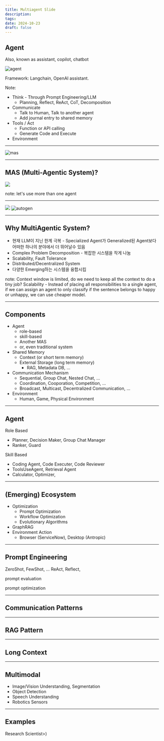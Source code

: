 ```yaml
---
title: Multiagent Slide
description: 
tags: 
date: 2024-10-23
draft: false
---
```

## Agent 
Also, known as assistant, copilot, chatbot

![agent](https://images-ext-1.discordapp.net/external/YnuA6NrJtNQd28lQrCRWUCcpI4zs5pC6hVQa_rb7w2E/%3Fe%3D2147483647%26v%3Dbeta%26t%3DNM-fTWai4FS4KUEIDYYWJFcCmkd5StKxWF6WUdMm3bY/https/media.licdn.com/dms/image/v2/D5622AQElKhs20ORRvA/feedshare-shrink_800/feedshare-shrink_800/0/1728817215083?format=webp)

Framework: Langchain, OpenAI assistant.

Note: 
- Think - Through Prompt Engineering/LLM
	- Planning, Reflect, ReAct, CoT, Decomposition
- Communicate 
	- Talk to Human, Talk to another agent
	- Add journal entry to shared memory
- Tools / Act
	- Function or API calling
	- Generate Code and Execute
- Environment

---
![mas](https://arxiv.org/html/2401.03428v1/extracted/5333121/imgs/agent.png)

---
## MAS (Multi-Agentic System)?

![](https://arxiv.org/html/2401.03428v1/extracted/5333121/imgs/multi_agent.png)

note: let's use more than one agent


---

![](https://microsoft.github.io/autogen/0.2/assets/images/autogen_agents-b80434bcb15d46da0c6cbeed28115f38.png)
![autogen](https://amatria.in/blog/images/110-1.png)


---
## Why MultiAgentic System?
- 현재 LLM이 지닌 한계 극복 - Specialized Agent가 Generalized된 Agent보다 어떠한 하나의 분야에서 더 뛰어날수 있음
- Complex Problem Decomposition - 복잡한 시스템을 작게 나눔
- Scalability, Fault Tolerance
- Distributed/Decentralized System
- 다양한 Emerging하는 시스템을 융합시킴 

note: 
Context window is limited, do we need to keep all the context to do a tiny job?
Scalability - Instead of placing all responsibilities to a single agent, if we can assign an agent to only classify if the sentence belongs to happy or unhappy, we can use cheaper model. 

---
## Components

- Agent
	- role-based
	- skill-based
	- Another MAS
	- or, even traditional system 
- Shared Memory
	- Context (or short term memory)
	- External Storage (long term memory)
		- RAG, Metadata DB, ...
- Communication Mechanism
	- Sequential, Group Chat, Nested Chat, ...
	- Coordination, Cooporation, Competition, ...
	- Broadcast, Multicast, Decentralized Communication, ...
- Environment
	- Human, Game, Physical Environment

---
## Agent

Role Based
- Planner, Decision Maker, Group Chat Manager
- Ranker, Guard

Skill Based
- Coding Agent, Code Executer, Code Reviewer
- ToolsUseAgent, Retrieval Agent
- Calculator, Optimizer,

---
## (Emerging) Ecosystem 

- Optimization
	- Prompt Optimization 
	- Workflow Optimization
	- Evolutionary Algorithms
- GraphRAG
- Environment Action
	- Browser (ServiceNow), Desktop (Antropic)

---
## Prompt Engineering
ZeroShot, FewShot, ...
ReAct, Reflect,  

prompt evaluation

prompt optimization

---
## Communication Patterns




---
## RAG Pattern




---

## Long Context



---

## Multimodal

- Image/Vision Understanding, Segmentation
- Object Detection
- Speech Understanding
- Robotics Sensors

---

## Examples

Research Scientist>)